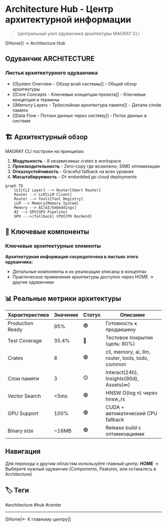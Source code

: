 # Architecture Hub - Центр архитектурной информации

> Центральный узел одуванчика архитектуры MAGRAY CLI

[[Home]] → Architecture Hub

## Одуванчик ARCHITECTURE

### Листья архитектурного одуванчика

- [[System Overview - Обзор всей системы]] - Общий обзор архитектуры
- [[Core Concepts - Ключевые концепции проекта]] - Ключевые концепции и термины  
- [[Memory Layers - Трёхслойная архитектура памяти]] - Детали слоёв памяти
- [[Data Flow - Потоки данных через систему]] - Поток данных в системе

## 🏗️ Архитектурный обзор

MAGRAY CLI построен на принципах:

1. **Модульность** - 8 независимых crates в workspace
2. **Производительность** - Zero-copy где возможно, SIMD оптимизации
3. **Отказоустойчивость** - Graceful fallback на всех уровнях
4. **Масштабируемость** - От embedded до cloud deployments

```mermaid
graph TD
    CLI[CLI Layer] --> Router[Smart Router]
    Router --> LLM[LLM Client]
    Router --> Tools[Tool Registry]
    LLM --> Memory[Memory System]
    Memory --> AI[AI/Embeddings]
    AI --> GPU[GPU Pipeline]
    GPU -.->|fallback| CPU[CPU Backend]
```

## 🔑 Ключевые компоненты

### Ключевые архитектурные элементы

**Архитектурная информация сосредоточена в листьях этого одуванчика:**
- Детальные компоненты и их реализация описаны в концептах
- Практическое применение архитектуры доступно через HOME → другие одуванчики

## 📊 Реальные метрики архитектуры

| Характеристика | Значение | Статус | Описание |
|---------------|----------|--------|----------|
| Production Ready | 95% | 🟢 | Готовность к продакшену |
| Test Coverage | 35.4% | 🔴 | Тестовое покрытие (цель: 80%) |
| Crates | 8 | 🟢 | cli, memory, ai, llm, router, tools, todo, common |
| Слои памяти | 3 | 🟡 | Interact(24h), Insights(90d), Assets(∞) |
| Vector Search | <5ms | 🟢 | HNSW O(log n) через hnsw_rs |
| GPU Support | 100% | 🟢 | CUDA + автоматический CPU fallback |
| Binary size | ~16MB | 🟢 | Release build с оптимизациями |

## Навигация

Для перехода к другим областям используйте главный центр:
**HOME** → Выберите нужный одуванчик (Components, Features, или останьтесь в Architecture)

## 🏷️ Теги

#architecture #hub #center

---
[[Home|← К главному центру]]